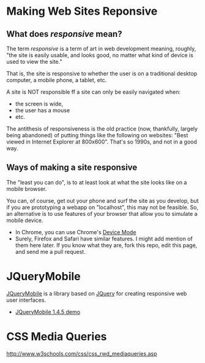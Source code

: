 # Making Web Sites Reponsive

## What does *responsive* mean?

The term *responsive* is a term of art in web development meaning, roughly, "the site is easily usable, and looks good, no matter what kind of
device is used to view the site."

That is, the site is responsive to whether the user is on a traditional desktop computer, a mobile phone, a tablet, etc.

A site is NOT responsible ff a site can only be easily navigated when:
* the screen is wide,
* the user has a mouse
* etc.

The antithesis of responsiveness is the old practice (now, thankfully, largely being abandoned) of putting things like the following
on websites: "Best viewed in Internet Explorer at 800x600".    That's so 1990s, and not in a good way.

## Ways of making a site responsive

The "least you can do", is to at least look at what the site looks like on a mobile browser.   

You can, of course, get out your phone and surf the site as you develop, but if you are prototyping a webapp on "localhost", this may not be
feasible.  So, an alternative is to use  features of your browser that allow you to simulate a mobile device.

* In Chrome, you can use Chrome's [Device Mode](https://developers.google.com/web/tools/chrome-devtools/iterate/device-mode/?hl=en)
* Surely, Firefox and Safari have similar features.   I might add mention of them here later.  If you know what they are, fork this repo, edit this page, and send me a pull request.

# JQueryMobile

[JQueryMobile](http://jquerymobile.com) is a library based on [JQuery](https://jquery.com) for creating responsive web user interfaces.

* [JQueryMobile 1.4.5 demo](http://demos.jquerymobile.com/1.4.5/intro/) 

# CSS Media Queries

http://www.w3schools.com/css/css_rwd_mediaqueries.asp
